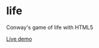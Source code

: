life
====

Conway's game of life with HTML5

[Live demo](http://erenard.github.io/life/ "Life demo")
